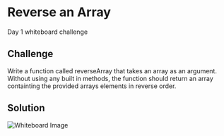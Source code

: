 # Reverse an Array
Day 1 whiteboard challenge

## Challenge
Write a function called reverseArray that takes an array as an argument. Without using any built in methods, the function should return an array containting the provided arrays elements in reverse order.

## Solution
![Whiteboard Image](https://raw.githubusercontent.com/btaylor93/Data-Structures-and-Algorithms/master/assets/ArrayReverseWhiteboard.jpg)
